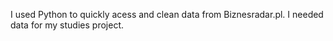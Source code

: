 I used Python to quickly acess and clean data from Biznesradar.pl. I needed data for my studies project.
